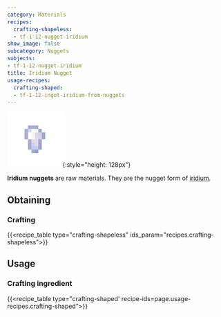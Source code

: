 ```yaml
---
category: Materials
recipes:
  crafting-shapeless:
  - tf-1-12-nugget-iridium
show_image: false
subcategory: Nuggets
subjects:
- tf-1-12-nugget-iridium
title: Iridium Nugget
usage-recipes:
  crafting-shaped:
  - tf-1-12-ingot-iridium-from-nuggets
---
```


![Iridium nugget](/assets/images/docs/1.12/thermal-foundation/nugget-iridium.png){:style="height: 128px"}


**Iridium nuggets** are raw materials. They are the nugget form of
[iridium](../iridium-ingot/).


Obtaining
---------

### Crafting
{{<recipe_table type="crafting-shapeless" ids_param="recipes.crafting-shapeless">}}


Usage
-----

### Crafting ingredient
{{<recipe_table type="crafting-shaped' recipe-ids=page.usage-recipes.crafting-shaped">}}
